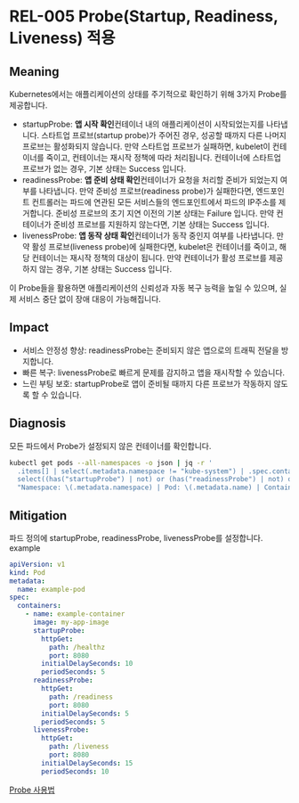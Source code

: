 # REL-005 Probe(Startup, Readiness, Liveness) 적용

## Meaning
Kubernetes에서는 애플리케이션의 상태를 주기적으로 확인하기 위해 3가지 Probe를 제공합니다.

- startupProbe: **앱 시작 확인**컨테이너 내의 애플리케이션이 시작되었는지를 나타냅니다. 스타트업 프로브(startup probe)가 주어진 경우, 성공할 때까지 다른 나머지 프로브는 활성화되지 않습니다. 만약 스타트업 프로브가 실패하면, kubelet이 컨테이너를 죽이고, 컨테이너는 재시작 정책에 따라 처리됩니다. 컨테이너에 스타트업 프로브가 없는 경우, 기본 상태는 Success 입니다.
- readinessProbe: **앱 준비 상태 확인**컨테이너가 요청을 처리할 준비가 되었는지 여부를 나타냅니다. 만약 준비성 프로브(readiness probe)가 실패한다면, 엔드포인트 컨트롤러는 파드에 연관된 모든 서비스들의 엔드포인트에서 파드의 IP주소를 제거합니다. 준비성 프로브의 초기 지연 이전의 기본 상태는 Failure 입니다. 만약 컨테이너가 준비성 프로브를 지원하지 않는다면, 기본 상태는 Success 입니다.
- livenessProbe: **앱 동작 상태 확인**컨테이너가 동작 중인지 여부를 나타냅니다. 만약 활성 프로브(liveness probe)에 실패한다면, kubelet은 컨테이너를 죽이고, 해당 컨테이너는 재시작 정책의 대상이 됩니다. 만약 컨테이너가 활성 프로브를 제공하지 않는 경우, 기본 상태는 Success 입니다.

이 Probe들을 활용하면 애플리케이션의 신뢰성과 자동 복구 능력을 높일 수 있으며, 실제 서비스 중단 없이 장애 대응이 가능해집니다.

## Impact
- 서비스 안정성 향상: readinessProbe는 준비되지 않은 앱으로의 트래픽 전달을 방지합니다.
- 빠른 복구: livenessProbe로 빠르게 문제를 감지하고 앱을 재시작할 수 있습니다.
- 느린 부팅 보호: startupProbe로 앱이 준비될 때까지 다른 프로브가 작동하지 않도록 할 수 있습니다.

## Diagnosis
모든 파드에서 Probe가 설정되지 않은 컨테이너를 확인합니다.

```bash
kubectl get pods --all-namespaces -o json | jq -r '
  .items[] | select(.metadata.namespace != "kube-system") | .spec.containers[] |
  select((has("startupProbe") | not) or (has("readinessProbe") | not) or (has("livenessProbe") | not)) |
  "Namespace: \(.metadata.namespace) | Pod: \(.metadata.name) | Container: \(.name) (미설정: \(.missing))"'
```

## Mitigation
파드 정의에 startupProbe, readinessProbe, livenessProbe를 설정합니다.
example
```yaml
apiVersion: v1
kind: Pod
metadata:
  name: example-pod
spec:
  containers:
    - name: example-container
      image: my-app-image
      startupProbe:
        httpGet:
          path: /healthz
          port: 8080
        initialDelaySeconds: 10
        periodSeconds: 5
      readinessProbe:
        httpGet:
          path: /readiness
          port: 8080
        initialDelaySeconds: 5
        periodSeconds: 5
      livenessProbe:
        httpGet:
          path: /liveness
          port: 8080
        initialDelaySeconds: 15
        periodSeconds: 10
```
[Probe 사용법](https://kubernetes.io/docs/tasks/configure-pod-container/configure-liveness-readiness-startup-probes/)
